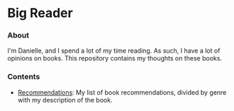 # Big Reader

### About
I'm Danielle, and I spend a lot of my time reading. As such, I have a lot of 
opinions on books. This repository contains my thoughts on these books.


### Contents
* [Recommendations](books/recs.md): My list of book recommendations, divided 
by genre with my description of the book.
